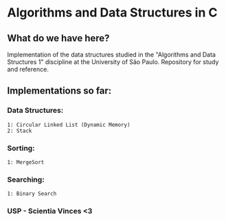 # Algorithms and Data Structures in C

## What do we have here?

Implementation of the data structures studied in the "Algorithms and Data Structures 1" discipline at the University of São Paulo. Repository for study and reference. 

## Implementations so far:
  
### Data Structures:

	1: Circular Linked List (Dynamic Memory)
    2: Stack

### Sorting:

  	1: MergeSort

### Searching:

  	1: Binary Search

### USP - Scientia Vinces <3 
